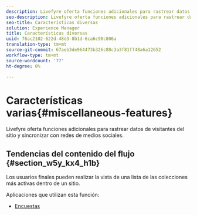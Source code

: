 ```yaml
---
description: Livefyre oferta funciones adicionales para rastrear datos de visitantes del sitio y sincronizar con redes de medios sociales.
seo-description: Livefyre oferta funciones adicionales para rastrear datos de visitantes del sitio y sincronizar con redes de medios sociales.
seo-title: Características diversas
solution: Experience Manager
title: Características diversas
uuid: 76ac2102-622d-48d3-8b1d-6ca6c90c806a
translation-type: tm+mt
source-git-commit: 67aeb3de964473b326c88c3a3f81ff48a6a12652
workflow-type: tm+mt
source-wordcount: '77'
ht-degree: 0%

---
```



# Características varias{#miscellaneous-features}

Livefyre oferta funciones adicionales para rastrear datos de visitantes del sitio y sincronizar con redes de medios sociales.

## Tendencias del contenido del flujo {#section_w5y_kx4_h1b}

Los usuarios finales pueden realizar la vista de una lista de las colecciones más activas dentro de un sitio.

Aplicaciones que utilizan esta función:

* [Encuestas](../c-about-apps/c-polls-app/c-polls-app.md#c_polls_app)

